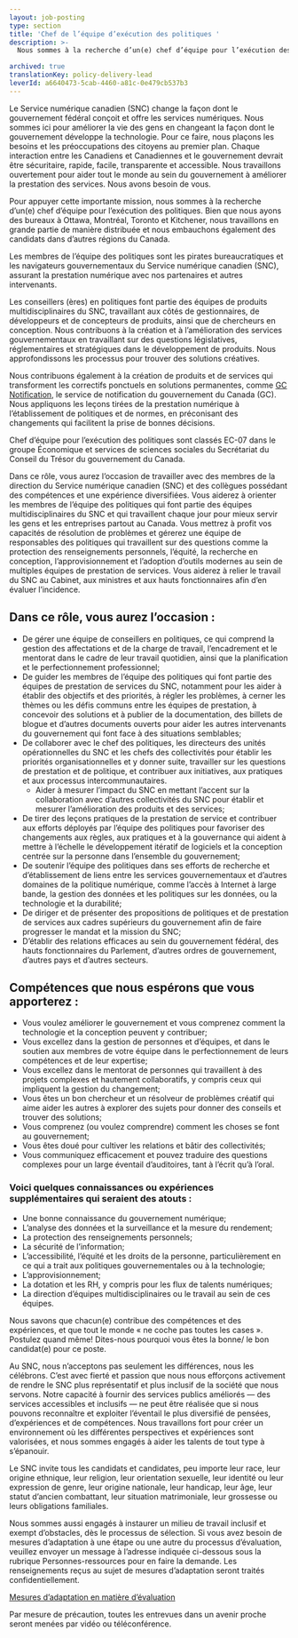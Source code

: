```yaml
---
layout: job-posting
type: section
title: 'Chef de l’équipe d’exécution des politiques '
description: >-
  Nous sommes à la recherche d’un(e) chef d’équipe pour l’exécution des politiques. Bien que nous ayons des bureaux à Ottawa, Montréal, Toronto et Kitchener, nous travaillons en grande partie de manière distribuée et nous embauchons également des candidats dans d’autres régions du Canada.

archived: true
translationKey: policy-delivery-lead
leverId: a6640473-5cab-4460-a81c-0e479cb537b3
---
```


Le Service numérique canadien (SNC) change la façon dont le gouvernement fédéral conçoit et offre les services numériques. Nous sommes ici pour améliorer la vie des gens en changeant la façon dont le gouvernement développe la technologie. Pour ce faire, nous plaçons les besoins et les préoccupations des citoyens au premier plan. Chaque interaction entre les Canadiens et Canadiennes et le gouvernement devrait être sécuritaire, rapide, facile, transparente et accessible. Nous travaillons ouvertement pour aider tout le monde au sein du gouvernement à améliorer la prestation des services. Nous avons besoin de vous.

Pour appuyer cette importante mission, nous sommes à la recherche d’un(e) chef d’équipe pour l’exécution des politiques. Bien que nous ayons des bureaux à Ottawa, Montréal, Toronto et Kitchener, nous travaillons en grande partie de manière distribuée et nous embauchons également des candidats dans d’autres régions du Canada.

Les membres de l’équipe des politiques sont les pirates bureaucratiques et les navigateurs gouvernementaux du Service numérique canadien (SNC), assurant la prestation numérique avec nos partenaires et autres intervenants. 

Les conseillers (ères) en politiques font partie des équipes de produits multidisciplinaires du SNC, travaillant aux côtés de gestionnaires, de développeurs et de concepteurs de produits, ainsi que de chercheurs en conception. Nous contribuons à la création et à l’amélioration des services gouvernementaux en travaillant sur des questions législatives, réglementaires et stratégiques dans le développement de produits. Nous approfondissons les processus pour trouver des solutions créatives. 

Nous contribuons également à la création de produits et de services qui transforment les correctifs ponctuels en solutions permanentes, comme [GC Notification](https://notification.canada.ca/), le service de notification du gouvernement du Canada (GC). Nous appliquons les leçons tirées de la prestation numérique à l’établissement de politiques et de normes, en préconisant des changements qui facilitent la prise de bonnes décisions. 

Chef d’équipe pour l’exécution des politiques sont classés EC-07 dans le groupe Économique et services de sciences sociales du Secrétariat du Conseil du Trésor du gouvernement du Canada.

Dans ce rôle, vous aurez l’occasion de travailler avec des membres de la direction du Service numérique canadien (SNC) et des collègues possédant des compétences et une expérience diversifiées. Vous aiderez à orienter les membres de l’équipe des politiques qui font partie des équipes multidisciplinaires du SNC et qui travaillent chaque jour pour mieux servir les gens et les entreprises partout au Canada. Vous mettrez à profit vos capacités de résolution de problèmes et gérerez une équipe de responsables des politiques qui travaillent sur des questions comme la protection des renseignements personnels, l’équité, la recherche en conception, l’approvisionnement et l’adoption d’outils modernes au sein de multiples équipes de prestation de services. Vous aiderez à relier le travail du SNC au Cabinet, aux ministres et aux hauts fonctionnaires afin d’en évaluer l’incidence. 

## Dans ce rôle, vous aurez l’occasion :
- De gérer une équipe de conseillers en politiques, ce qui comprend la gestion des affectations et de la charge de travail, l’encadrement et le mentorat dans le cadre de leur travail quotidien, ainsi que la planification et le perfectionnement professionnel; 
- De guider les membres de l’équipe des politiques qui font partie des équipes de prestation de services du SNC, notamment pour les aider à établir des objectifs et des priorités, à régler les problèmes, à cerner les thèmes ou les défis communs entre les équipes de prestation, à concevoir des solutions et à publier de la documentation, des billets de blogue et d’autres documents ouverts pour aider les autres intervenants du gouvernement qui font face à des situations semblables;
- De collaborer avec le chef des politiques, les directeurs des unités opérationnelles du SNC et les chefs des collectivités pour établir les priorités organisationnelles et y donner suite, travailler sur les questions de prestation et de politique, et contribuer aux initiatives, aux pratiques et aux processus intercommunautaires. 
  - Aider à mesurer l’impact du SNC en mettant l’accent sur la collaboration avec d’autres collectivités du SNC pour établir et mesurer l’amélioration des produits et des services; 
- De tirer des leçons pratiques de la prestation de service et contribuer aux efforts déployés par l’équipe des politiques pour favoriser des changements aux règles, aux pratiques et à la gouvernance qui aident à mettre à l’échelle le développement itératif de logiciels et la conception centrée sur la personne dans l’ensemble du gouvernement;
- De soutenir l’équipe des politiques dans ses efforts de recherche et d’établissement de liens entre les services gouvernementaux et d’autres domaines de la politique numérique, comme l’accès à Internet à large bande, la gestion des données et les politiques sur les données, ou la technologie et la durabilité;
- De diriger et de présenter des propositions de politiques et de prestation de services aux cadres supérieurs du gouvernement afin de faire progresser le mandat et la mission du SNC;  
- D’établir des relations efficaces au sein du gouvernement fédéral, des hauts fonctionnaires du Parlement, d’autres ordres de gouvernement, d’autres pays et d’autres secteurs.

## Compétences que nous espérons que vous apporterez :
- Vous voulez améliorer le gouvernement et vous comprenez comment la technologie et la conception peuvent y contribuer;
- Vous excellez dans la gestion de personnes et d’équipes, et dans le soutien aux membres de votre équipe dans le perfectionnement de leurs compétences et de leur expertise;
- Vous excellez dans le mentorat de personnes qui travaillent à des projets complexes et hautement collaboratifs, y compris ceux qui impliquent la gestion du changement; 
- Vous êtes un bon chercheur et un résolveur de problèmes créatif qui aime aider les autres à explorer des sujets pour donner des conseils et trouver des solutions; 
- Vous comprenez (ou voulez comprendre) comment les choses se font au gouvernement;
- Vous êtes doué pour cultiver les relations et bâtir des collectivités;
- Vous communiquez efficacement et pouvez traduire des questions complexes pour un large éventail d’auditoires, tant à l’écrit qu’à l’oral.

### Voici quelques connaissances ou expériences supplémentaires qui seraient des atouts : 
- Une bonne connaissance du gouvernement numérique;
- L’analyse des données et la surveillance et la mesure du rendement;
- La protection des renseignements personnels;
- La sécurité de l’information;
- L’accessibilité, l’équité et les droits de la personne, particulièrement en ce qui a trait aux politiques gouvernementales ou à la technologie;
- L’approvisionnement;
- La dotation et les RH, y compris pour les flux de talents numériques;
- La direction d’équipes multidisciplinaires ou le travail au sein de ces équipes.

Nous savons que chacun(e) contribue des compétences et des expériences, et que tout le monde « ne coche pas toutes les cases ». Postulez quand même! Dites-nous pourquoi vous êtes la bonne/ le bon candidat(e) pour ce poste.

Au SNC, nous n’acceptons pas seulement les différences, nous les célébrons. C’est avec fierté et passion que nous nous efforçons activement de rendre le SNC plus représentatif et plus inclusif de la société que nous servons. Notre capacité à fournir des services publics améliorés — des services accessibles et inclusifs — ne peut être réalisée que si nous pouvons reconnaître et exploiter l’éventail le plus diversifié de pensées, d’expériences et de compétences. Nous travaillons fort pour créer un environnement où les différentes perspectives et expériences sont valorisées, et nous sommes engagés à aider les talents de tout type à s’épanouir.

Le SNC invite tous les candidats et candidates, peu importe leur race, leur origine ethnique, leur religion, leur orientation sexuelle, leur identité ou leur expression de genre, leur origine nationale, leur handicap, leur âge, leur statut d’ancien combattant, leur situation matrimoniale, leur grossesse ou leurs obligations familiales.

Nous sommes aussi engagés à instaurer un milieu de travail inclusif et exempt d’obstacles, dès le processus de sélection. Si vous avez besoin de mesures d’adaptation à une étape ou une autre du processus d’évaluation, veuillez envoyer un message à l’adresse indiquée ci-dessous sous la rubrique Personnes-ressources pour en faire la demande. Les renseignements reçus au sujet de mesures d’adaptation seront traités confidentiellement.

[Mesures d’adaptation en matière d’évaluation](https://www.canada.ca/fr/commission-fonction-publique/services/mesures-d-adaptation-matiere-evaluation.html)

Par mesure de précaution, toutes les entrevues dans un avenir proche seront menées par vidéo ou téléconférence.
